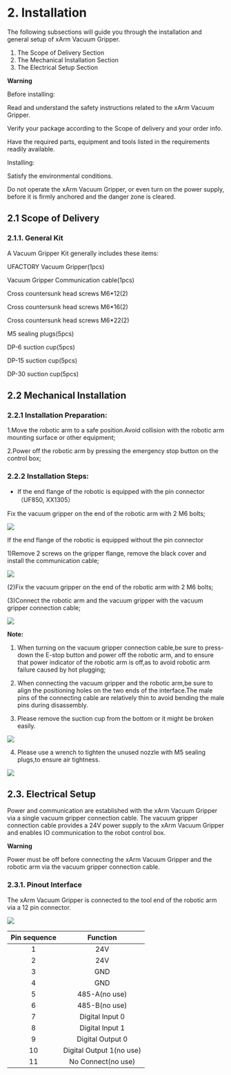 ﻿


# 2. Installation

The following subsections will guide you through the installation and general setup of xArm Vacuum Gripper.

1) The Scope of Delivery Section
1) The Mechanical Installation Section
1) The Electrical Setup Section

**Warning**

Before installing:

Read and understand the safety instructions related to the xArm Vacuum Gripper.

Verify your package according to the Scope of delivery and your order info.

Have the required parts, equipment and tools listed in the requirements readily available.

Installing:

Satisfy the environmental conditions.

Do not operate the xArm Vacuum Gripper, or even turn on the power supply, before it is firmly anchored and the danger zone is cleared.

## 2.1 **Scope of Delivery**
### **2.1.1. General Kit**
A Vacuum Gripper Kit generally includes these items:

UFACTORY Vacuum Gripper(1pcs)

Vacuum Gripper Communication cable(1pcs)

Cross countersunk head screws M6*12(2)

Cross countersunk head screws M6*16(2)

Cross countersunk head screws M6*22(2)

M5 sealing plugs(5pcs)

DP-6   suction cup(5pcs)  

DP-15 suction cup(5pcs)

DP-30 suction cup(5pcs)




## 2.2 **Mechanical Installation**

### 2.2.1  Installation Preparation:

1.Move the robotic arm to a safe position.Avoid collision with the 
    robotic arm mounting surface or other equipment;

2.Power off the robotic arm by pressing the emergency stop button 
    on the control box;

### 2.2.2 Installation Steps:

* If the end flange of the robotic is equipped with the pin 
connector （UF850, XX1305）

Fix the vacuum gripper on the end of the robotic arm with 
2 M6 bolts;

![](assets/img_8.jpg)

If the end flange of the robotic is equipped without the pin connector

1)Remove 2 screws on the gripper flange, remove the black cover and install the communication cable;

![](assets/img_9.jpg)

(2)Fix the vacuum gripper on the end of the robotic arm with 2 M6 bolts;

(3)Connect the robotic arm and the vacuum gripper with the vacuum gripper connection cable;

![](assets/img_10.jpg)



**Note:**

1. When turning on the vacuum gripper connection cable,be sure  to press-down the E-stop button and power off the robotic arm, and to ensure that power indicator of the robotic arm is off,as to avoid robotic arm failure caused by hot plugging;
 
2. When connecting the vacuum gripper and the robotic arm,be sure to align the positioning holes on the two ends of the interface.The male pins of the connecting cable are relatively thin to avoid bending the male pins during disassembly.

3. Please remove the suction cup from the bottom or it might be broken easily.

![](assets/img_11.jpg)

4. Please use a wrench to tighten the unused nozzle with M5 sealing plugs,to ensure air tightness.

![](assets/img_12.jpg)

## **2.3.  Electrical Setup**
Power and communication are established with the xArm Vacuum Gripper via a single vacuum gripper connection cable. The vacuum gripper connection cable provides a 24V power supply to the xArm Vacuum Gripper and enables IO communication to the robot control box. 

**Warning**

Power must be off before connecting the xArm Vacuum Gripper and the robotic arm via the vacuum gripper connection cable.

### **2.3.1.  Pinout Interface**
The xArm Vacuum Gripper is connected to the tool end of the robotic arm via a 12 pin connector.

![](assets/img_3.png)


|Pin sequence|Function|
| :-: | :-: |
|1|24V|
|2|24V|
|3|GND|
|4|GND|
|5|485-A(no use)|
|6|485-B(no use)|
|7|Digital Input 0|
|8|Digital Input 1|
|9|Digital Output 0|
|10|Digital Output 1(no use)|
|11|No Connect(no use)|



